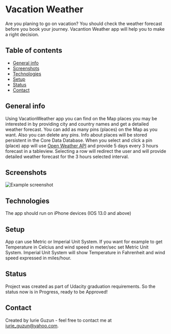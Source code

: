 # Vacation Weather
Are you planing to go on vacation? You should check the weather forecast before you book your journey. Vacantion Weather app will help you to make a right decision.

## Table of contents
* [General info](#general-info)
* [Screenshots](#screenshots)
* [Technologies](#technologies)
* [Setup](#setup)
* [Status](#status)
* [Contact](#contact)

## General info
 Using VacationWeather app you can find on the Map places you may be interested in by providing city and country names and get a detailed weather forecast. You can add as many pins (places) on the Map as you want. Also you can delete any pins. Info about places will be stored persistent  in the Core Data Database. When you select and click a pin (place) app will use [Open Weather API](https://openweathermap.org/forecast5)  and provide 5 days every 3 hours forecast in a tableview. Selecting a row will redirect the user and will provide detailed weather forecast for the 3 hours selected interval.


## Screenshots
![Example screenshot](./img/Screen1.png)

## Technologies
The app should run on iPhone devices (IOS 13.0 and above) 

## Setup
App can use Metric or Imperial Unit System. If you want for example to get Temperature in Celcius and wind speed in meter/sec set Metric Unit System. Imperial Unit System will show Temperature in Fahrenheit and wind speed expressed in miles/hour. 


## Status
Project was created as part of Udacity graduation requirements. So the status now is in Progress, ready to be Approved! 

## Contact
Created by Iurie Guzun  - feel free to contact me at iurie_guzun@yahoo.com.
